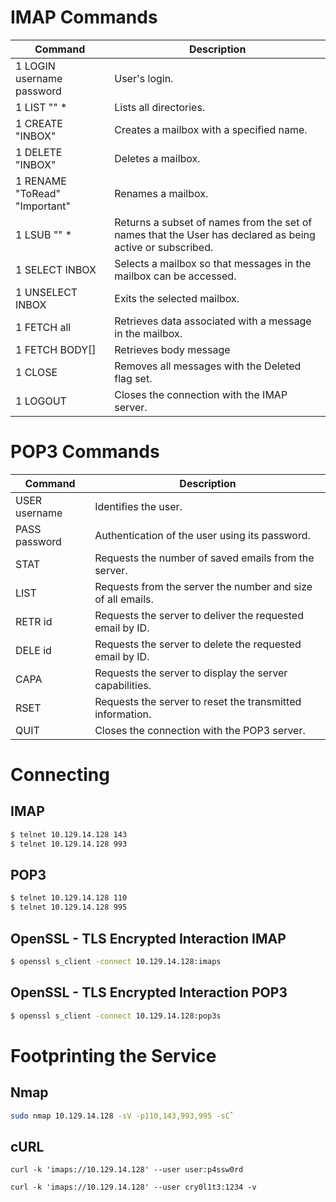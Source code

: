 # IMAP Commands
| Command             | Description                                                                                      |
|---------------------|--------------------------------------------------------------------------------------------------|
| 1 LOGIN username password | User's login.                                                                                 |
| 1 LIST "" *         | Lists all directories.                                                                           |
| 1 CREATE "INBOX"    | Creates a mailbox with a specified name.                                                         |
| 1 DELETE "INBOX"    | Deletes a mailbox.                                                                               |
| 1 RENAME "ToRead" "Important" | Renames a mailbox.                                                                            |
| 1 LSUB "" *         | Returns a subset of names from the set of names that the User has declared as being active or subscribed. |
| 1 SELECT INBOX      | Selects a mailbox so that messages in the mailbox can be accessed.                                 |
| 1 UNSELECT INBOX    | Exits the selected mailbox.                                                                      |
| 1 FETCH <ID> all    | Retrieves data associated with a message in the mailbox.                                           |
| 1 FETCH <ID> BODY[]    | Retrieves body message                                                                          |
| 1 CLOSE             | Removes all messages with the Deleted flag set.                                                    |
| 1 LOGOUT            | Closes the connection with the IMAP server.                                                        |

# POP3 Commands
| Command    | Description                                            |
|------------|--------------------------------------------------------|
| USER username | Identifies the user.                                 |
| PASS password | Authentication of the user using its password.       |
| STAT       | Requests the number of saved emails from the server.  |
| LIST       | Requests from the server the number and size of all emails. |
| RETR id    | Requests the server to deliver the requested email by ID. |
| DELE id    | Requests the server to delete the requested email by ID.  |
| CAPA       | Requests the server to display the server capabilities.  |
| RSET       | Requests the server to reset the transmitted information. |
| QUIT       | Closes the connection with the POP3 server.               |

# Connecting
## IMAP
```bash
$ telnet 10.129.14.128 143
$ telnet 10.129.14.128 993
```

## POP3
```bash
$ telnet 10.129.14.128 110
$ telnet 10.129.14.128 995
```

## OpenSSL - TLS Encrypted Interaction IMAP
```bash
$ openssl s_client -connect 10.129.14.128:imaps
```

## OpenSSL - TLS Encrypted Interaction POP3
```bash
$ openssl s_client -connect 10.129.14.128:pop3s
```

# Footprinting the Service
## Nmap
```bash
sudo nmap 10.129.14.128 -sV -p110,143,993,995 -sC`
```

## cURL
`curl -k 'imaps://10.129.14.128' --user user:p4ssw0rd`

`curl -k 'imaps://10.129.14.128' --user cry0l1t3:1234 -v`


